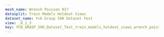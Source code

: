 ```yaml
---
mesh_name: Wrench Poisson 017
datasplit: Train Models Holdout Views
dataset_name: Ycb Grasp 590 Dataset Test
view: _0_1_3
key: YCB_GRASP_590_Dataset_Test_train_models_holdout_views_wrench_poisson_017__0_1_3
---
```

